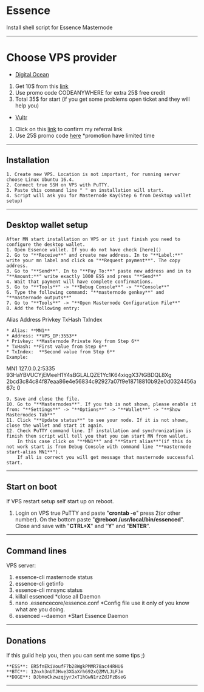 # Essence
Install shell script for Essence Masternode
***
# Choose VPS provider  

- [Digital Ocean](https://m.do.co/c/d7dfd88a4484)
1. Get 10$ from this [link](https://m.do.co/c/d7dfd88a4484)
2. Use promo code CODEANYWHERE for extra 25$ free credit
3. Total 35$ for start (if you get some problems open ticket and they will help you)

- [Vultr](https://www.vultr.com/?ref=7465291)
1. Click on this [link](https://www.vultr.com/?ref=7465291) to confirm my referral link 
2. Use 25$ promo code [here](https://www.vultr.com/promo25b?service=promo25b) *promotion have limited time
***

## Installation

```
1. Create new VPS. Location is not important, for running server choose Linux Ubuntu 16.4.
2. Connect true SSH on VPS with PuTTY.
3. Paste this command line " " on installation will start. 
4. Script will ask you for Masternode Kay(Step 6 from Desktop wallet setup)
```
***

## Desktop wallet setup

```
After MN start installation on VPS or it just finish you need to configure the desktop wallet. 
1. Open Essence wallet. If you do not have check [here]()
2. Go to "**Receive**" and create new address. In to "**Label:**" write your mn label and click on "**Request payment**". The copy address.
3. Go to "**Send**". In to "**Pay To:**" paste new address and in to "**Amount:**" write exactly 1000 ESS and press "**Send**" 
4. Wait that payment will have complete confirmations.
5. Go to "**Tools**" -> "**Debug Console**" -> "**Console**"
6. Type the following command: "**masternode genkey**" and "**masternode outputs**"
7. Go to "**Tools**" -> "**Open Masternode Configuration File**"
8. Add the following entry:  
```
Alias Address Privkey TxHash TxIndex
```
* Alias: **MN1**
* Address: **VPS_IP:3553**
* Privkey: **Masternode Private Key from Step 6**
* TxHash: **First value from Step 6**
* TxIndex:  **Second value from Step 6**
Example:
```
MN1 127.0.0.2:5335 93HaYBVUCYjEMeeH1Y4sBGLALQZE1Yc1K64xiqgX37tGBDQL8Xg 2bcd3c84c84f87eaa86e4e56834c92927a07f9e18718810b92e0d0324456a67c 0
```
9. Save and close the file.
10. Go to "**Masternodes**". If you tab is not shown, please enable it from: "**Settings**" -> "**Options**" -> "**Wallet**" -> "**Show Masternodes Tab**"
11. Click "**Update status**" to see your node. If it is not shown, close the wallet and start it again.
12. Check PuTTY command line. If installation and synchronization is finish then script will tell you that you can start MN from wallet. 
	In this case click on "**MN1**" and "**Start alias**"(if this do not work start is from Debug Console with command line "**masternode start-alias MN1**"). 
	If all is correct you will get message that masternode successful start.
```
***

## Start on boot

If VPS restart setup self start up on reboot.
1. Login on VPS true PuTTY and paste "**crontab -e**" press 2(or other number). On the bottom paste "**@reboot /usr/local/bin/essenced**". Close and save with "**CTRL+X**" and "**Y**" and "**ENTER**". 

***

## Command lines

VPS server:
1. essence-cli masternode status
2. essence-cli getinfo
3. essence-cli mnsync status
4. killall essenced *close all Daemon
5. nano .essencecore/essence.conf *Config file use it only of you know what are you doing.
6. essenced --daemon *Start Essence Daemon 

***

## Donations 

If this guild help you, then you can sent me some tips ;)
```
**ESS**: ER5fnEkiVoufF7b28WgkPMMR78ac44RHU6
**BTC**: 12nxh3nUTJHve3XGaXrh692xQZMVLJLFJm
**DOGE**: DJbHoCkzwzqjyrJxT1hGwN1rzZdJFzBseG
```
***
